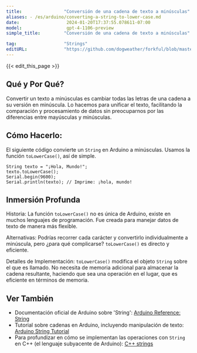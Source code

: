 ```yaml
---
title:                "Conversión de una cadena de texto a minúsculas"
aliases: - /es/arduino/converting-a-string-to-lower-case.md
date:                  2024-01-20T17:37:55.078611-07:00
model:                 gpt-4-1106-preview
simple_title:         "Conversión de una cadena de texto a minúsculas"

tag:                  "Strings"
editURL:              "https://github.com/dogweather/forkful/blob/master/content/es/arduino/converting-a-string-to-lower-case.md"
---
```


{{< edit_this_page >}}

## Qué y Por Qué?
Convertir un texto a minúsculas es cambiar todas las letras de una cadena a su versión en minúscula. Lo hacemos para unificar el texto, facilitando la comparación y procesamiento de datos sin preocuparnos por las diferencias entre mayúsculas y minúsculas.

## Cómo Hacerlo:
El siguiente código convierte un `String` en Arduino a minúsculas. Usamos la función `toLowerCase()`, así de simple.

```Arduino
String texto = "¡Hola, Mundo!";
texto.toLowerCase();
Serial.begin(9600);
Serial.println(texto); // Imprime: ¡hola, mundo!
```

## Inmersión Profunda
Historia: La función `toLowerCase()` no es única de Arduino, existe en muchos lenguajes de programación. Fue creada para manejar datos de texto de manera más flexible.

Alternativas: Podrías recorrer cada carácter y convertirlo individualmente a minúscula, pero ¿para qué complicarse? `toLowerCase()` es directo y eficiente.

Detalles de Implementación: `toLowerCase()` modifica el objeto `String` sobre el que es llamado. No necesita de memoria adicional para almacenar la cadena resultante, haciendo que sea una operación en el lugar, que es eficiente en términos de memoria.

## Ver También
- Documentación oficial de Arduino sobre 'String': [Arduino Reference: String](https://www.arduino.cc/reference/en/language/variables/data-types/stringobject/)
- Tutorial sobre cadenas en Arduino, incluyendo manipulación de texto: [Arduino String Tutorial](https://www.arduino.cc/en/Tutorial/BuiltInExamples/StringAppendOperator)
- Para profundizar en cómo se implementan las operaciones con `String` en C++ (el lenguaje subyacente de Arduino): [C++ strings](http://www.cplusplus.com/reference/string/string/)

